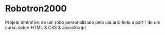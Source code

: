 # Robotron2000
Projeto interativo de um robo personalizado pelo usuario feito a partir de um curso sobre HTML &amp; CSS &amp;  JavasScript
